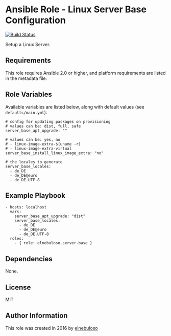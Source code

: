 # Ansible Role - Linux Server Base Configuration

[![Build Status](https://travis-ci.org/elnebuloso/ansible-role-server-base.svg?branch=master)](https://travis-ci.org/elnebuloso/ansible-role-server-base)

Setup a Linux Server.

## Requirements

This role requires Ansible 2.0 or higher, and platform requirements are listed in the metadata file.

## Role Variables

Available variables are listed below, along with default values (see `defaults/main.yml`):

```
# config for updating packages on provisioning
# values can be: dist, full, safe
server_base_apt_upgrade: ""

# values can be: yes, no
# - linux-image-extra-$(uname -r)
# - linux-image-extra-virtual
server_base_install_linux_image_extra: "no"

# the locales to generate
server_base_locales:
  - de_DE
  - de_DE@euro
  - de_DE.UTF-8
```

## Example Playbook

```
- hosts: localhost
  vars:
    server_base_apt_upgrade: "dist"
    server_base_locales:
      - de_DE
      - de_DE@euro
      - de_DE.UTF-8
  roles:
    - { role: elnebuloso.server-base }
```

## Dependencies

None.

##  License

MIT

##  Author Information

This role was created in 2016 by [elnebuloso](https://github.com/elnebuloso/)